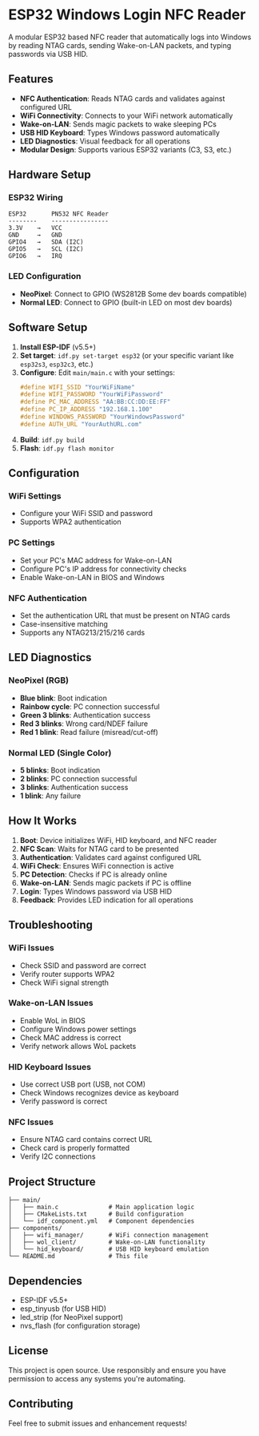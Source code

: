 # ESP32 Windows Login NFC Reader

A modular ESP32 based NFC reader that automatically logs into Windows by reading NTAG cards, sending Wake-on-LAN packets, and typing passwords via USB HID.

## Features

- **NFC Authentication**: Reads NTAG cards and validates against configured URL
- **WiFi Connectivity**: Connects to your WiFi network automatically
- **Wake-on-LAN**: Sends magic packets to wake sleeping PCs
- **USB HID Keyboard**: Types Windows password automatically
- **LED Diagnostics**: Visual feedback for all operations
- **Modular Design**: Supports various ESP32 variants (C3, S3, etc.)

## Hardware Setup

### ESP32 Wiring
```
ESP32       PN532 NFC Reader
--------    ----------------
3.3V    →   VCC
GND     →   GND
GPIO4   →   SDA (I2C)
GPIO5   →   SCL (I2C)
GPIO6   →   IRQ
```

### LED Configuration
- **NeoPixel**: Connect to GPIO (WS2812B Some dev boards compatible)
- **Normal LED**: Connect to GPIO (built-in LED on most dev boards)

## Software Setup

1. **Install ESP-IDF** (v5.5+)
2. **Set target**: `idf.py set-target esp32` (or your specific variant like `esp32s3`, `esp32c3`, etc.)
3. **Configure**: Edit `main/main.c` with your settings:
   ```c
   #define WIFI_SSID "YourWiFiName"
   #define WIFI_PASSWORD "YourWiFiPassword"
   #define PC_MAC_ADDRESS "AA:BB:CC:DD:EE:FF"
   #define PC_IP_ADDRESS "192.168.1.100"
   #define WINDOWS_PASSWORD "YourWindowsPassword"
   #define AUTH_URL "YourAuthURL.com"
   ```
4. **Build**: `idf.py build`
5. **Flash**: `idf.py flash monitor`

## Configuration

### WiFi Settings
- Configure your WiFi SSID and password
- Supports WPA2 authentication

### PC Settings
- Set your PC's MAC address for Wake-on-LAN
- Configure PC's IP address for connectivity checks
- Enable Wake-on-LAN in BIOS and Windows

### NFC Authentication
- Set the authentication URL that must be present on NTAG cards
- Case-insensitive matching
- Supports any NTAG213/215/216 cards

## LED Diagnostics

### NeoPixel (RGB)
- **Blue blink**: Boot indication
- **Rainbow cycle**: PC connection successful
- **Green 3 blinks**: Authentication success
- **Red 3 blinks**: Wrong card/NDEF failure
- **Red 1 blink**: Read failure (misread/cut-off)

### Normal LED (Single Color)
- **5 blinks**: Boot indication
- **2 blinks**: PC connection successful
- **3 blinks**: Authentication success
- **1 blink**: Any failure

## How It Works

1. **Boot**: Device initializes WiFi, HID keyboard, and NFC reader
2. **NFC Scan**: Waits for NTAG card to be presented
3. **Authentication**: Validates card against configured URL
4. **WiFi Check**: Ensures WiFi connection is active
5. **PC Detection**: Checks if PC is already online
6. **Wake-on-LAN**: Sends magic packets if PC is offline
7. **Login**: Types Windows password via USB HID
8. **Feedback**: Provides LED indication for all operations

## Troubleshooting

### WiFi Issues
- Check SSID and password are correct
- Verify router supports WPA2
- Check WiFi signal strength

### Wake-on-LAN Issues
- Enable WoL in BIOS
- Configure Windows power settings
- Check MAC address is correct
- Verify network allows WoL packets

### HID Keyboard Issues
- Use correct USB port (USB, not COM)
- Check Windows recognizes device as keyboard
- Verify password is correct

### NFC Issues
- Ensure NTAG card contains correct URL
- Check card is properly formatted
- Verify I2C connections

## Project Structure

```
├── main/
│   ├── main.c              # Main application logic
│   ├── CMakeLists.txt      # Build configuration
│   └── idf_component.yml   # Component dependencies
├── components/
│   ├── wifi_manager/       # WiFi connection management
│   ├── wol_client/         # Wake-on-LAN functionality
│   └── hid_keyboard/       # USB HID keyboard emulation
└── README.md               # This file
```

## Dependencies

- ESP-IDF v5.5+
- esp_tinyusb (for USB HID)
- led_strip (for NeoPixel support)
- nvs_flash (for configuration storage)

## License

This project is open source. Use responsibly and ensure you have permission to access any systems you're automating.

## Contributing

Feel free to submit issues and enhancement requests!